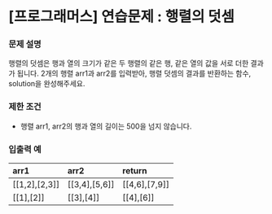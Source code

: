 # [프로그래머스] 연습문제 : 행렬의 덧셈

### 문제 설명
행렬의 덧셈은 행과 열의 크기가 같은 두 행렬의 같은 행, 같은 열의 값을 서로 더한 결과가 됩니다. 2개의 행렬 arr1과 arr2를 입력받아, 행렬 덧셈의 결과를 반환하는 함수, solution을 완성해주세요.

### 제한 조건
- 행렬 arr1, arr2의 행과 열의 길이는 500을 넘지 않습니다.

### 입출력 예
|arr1	|arr2	|return|
|:---|:---|:---|
|[[1,2],[2,3]]	|[[3,4],[5,6]]|	[[4,6],[7,9]]|
|[[1],[2]]|	[[3],[4]]	|[[4],[6]]|